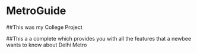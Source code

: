 # MetroGuide

##This was my College Project

##This a a complete which provides you with all the features that a newbee wants to know about Delhi Metro
